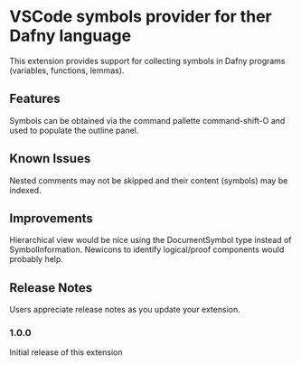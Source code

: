 # VSCode symbols provider for ther Dafny language

This extension provides support for collecting symbols in Dafny programs (variables, functions, lemmas).

## Features

Symbols can be obtained via the command pallette command-shift-O and used to populate the outline panel.


## Known Issues

Nested comments may not be skipped and their content (symbols) may be indexed. 

## Improvements

Hierarchical view would be nice using the DocumentSymbol type instead of SymbolInformation.
Newicons to identify logical/proof components would probably help.

## Release Notes

Users appreciate release notes as you update your extension.

### 1.0.0

Initial release of this extension


